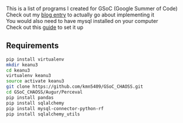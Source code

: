 This is a list of programs I created for GSoC (Google Summer of Code)<br/>
Check out my [blog entry](https://kmn5409.github.io/keanu-nichols/) to actually go about implementing it
<br/>
You would also need to have mysql installed on your computer<br/>
Check out this [guide](https://www.digitalocean.com/community/tutorials/how-to-install-mysql-on-ubuntu-16-04) to set it up <br/>

## Requirements
```bash
pip install virtualenv
mkdir keanu3
cd keanu3
virtualenv keanu3
source activate keanu3
git clone https://github.com/kmn5409/GSoC_CHAOSS.git
cd GSoC_CHAOSS/Augur/Perceval
pip install pandas
pip install sqlalchemy
pip install mysql-connector-python-rf
pip install sqlalchemy_utils
```
